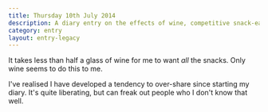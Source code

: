 ```yaml
---
title: Thursday 10th July 2014
description: A diary entry on the effects of wine, competitive snack-eating, and oversharing with near strangers
category: entry
layout: entry-legacy
---
```


It takes less than half a glass of wine for me to want *all* the snacks. Only wine seems to do this to me.

I've realised I have developed a tendency to over-share since starting my diary. It's quite liberating, but can freak out people who I don't know that well.
